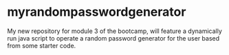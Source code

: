 # myrandompasswordgenerator
My new repository for module 3 of the bootcamp, will feature a dynamically run java script to operate a random password generator for the user based from some starter code.
